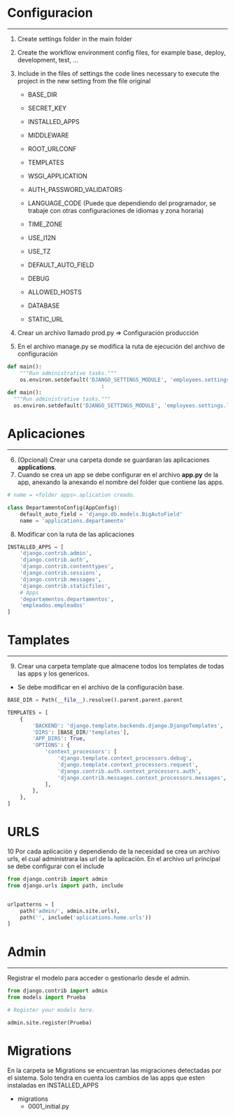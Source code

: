 # Configuracion
---



1. Create settings folder in the main folder
2. Create the workflow environment config files, for example base, deploy, development, test, ...
3. Include in the files of settings the code lines necessary to execute the project in the new setting from the file original

   
    - BASE_DIR
    - SECRET_KEY
    - INSTALLED_APPS
    - MIDDLEWARE
    - ROOT_URLCONF
    - TEMPLATES
    - WSGI_APPLICATION
    - AUTH_PASSWORD_VALIDATORS
    - LANGUAGE_CODE     (Puede que dependiendo del programador, se trabaje con otras configuraciones de idiomas y zona horaria)
    - TIME_ZONE     
    - USE_I12N
    - USE_TZ
    - DEFAULT_AUTO_FIELD


    - DEBUG
    - ALLOWED_HOSTS
    - DATABASE
    - STATIC_URL

4. Crear un archivo llamado prod.py => Configuración producción
5. En el archivo manage.py se modifica la ruta de ejecución del archivo de configuración 

```py
def main():
    """Run administrative tasks."""
    os.environ.setdefault('DJANGO_SETTINGS_MODULE', 'employees.settings')
                              :
def main():
  """Run administrative tasks."""
  os.environ.setdefault('DJANGO_SETTINGS_MODULE', 'employees.settings.local')
```
# Aplicaciones
---
6. (Opcional) Crear una carpeta donde se guardaran las aplicaciones **applications**.
7. Cuando se crea un app se debe configurar en el archivo **app.py** de la app, anexando la anexando el nombre del folder que contiene las apps.
  
```py
# name = <folder apps>.aplication creado.

class DepartamentoConfig(AppConfig):
    default_auto_field = 'django.db.models.BigAutoField'
    name = 'applications.departamento'
```
8. Modificar con la ruta de las aplicaciones 
```py
INSTALLED_APPS = [
    'django.contrib.admin',
    'django.contrib.auth',
    'django.contrib.contenttypes',
    'django.contrib.sessions',
    'django.contrib.messages',
    'django.contrib.staticfiles',
    # Apps
    'departamentos.departamentos',
    'empleados.empleados'
]
```

# Tamplates
---
9. Crear una carpeta template que almacene todos los templates de todas las apps y los genericos.
- Se debe modificar en el archivo de la configuraciòn base.
```py
BASE_DIR = Path(__file__).resolve().parent.parent.parent

TEMPLATES = [
    {
        'BACKEND': 'django.template.backends.django.DjangoTemplates',
        'DIRS': [BASE_DIR/'templates'],
        'APP_DIRS': True,
        'OPTIONS': {
            'context_processors': [
                'django.template.context_processors.debug',
                'django.template.context_processors.request',
                'django.contrib.auth.context_processors.auth',
                'django.contrib.messages.context_processors.messages',
            ],
        },
    },
]
```
# URLS

10 Por cada aplicaciòn y dependiendo de la necesidad se crea un archivo urls, el cual administrara las url de la aplicaciòn. En el archivo url principal se debe configurar con el include

```py
from django.contrib import admin
from django.urls import path, include


urlpatterns = [
    path('admin/', admin.site.urls),
    path('', include('aplications.home.urls'))
]
```

# Admin
---
Registrar el modelo para acceder o gestionarlo desde el admin.
```py
from django.contrib import admin
from models import Prueba

# Register your models here.

admin.site.register(Prueba)
```

# Migrations
En la carpeta se Migrations se encuentran las migraciones detectadas por el sistema.
Solo tendra en cuenta los cambios de las apps que esten instaladas en INSTALLED_APPS
- migrations
    - 0001_initial.py 

